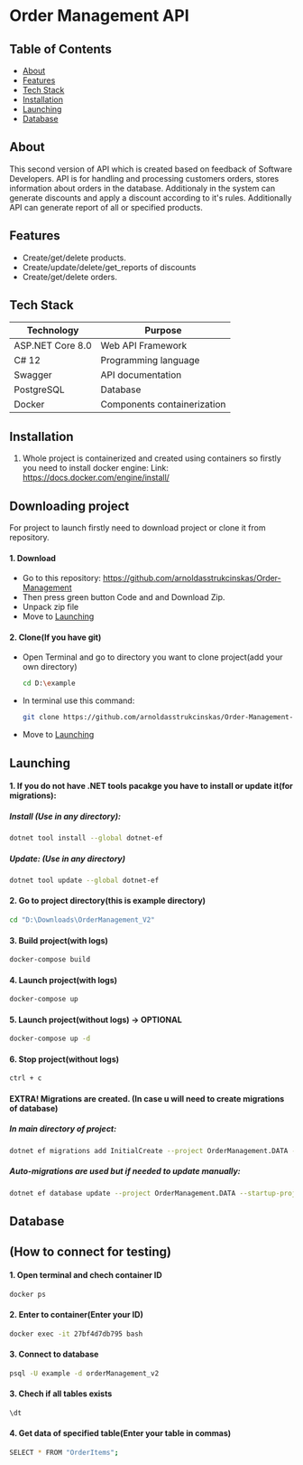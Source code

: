 # Order Management API
## Table of Contents
- [About](#about)
- [Features](#features)
- [Tech Stack](#tech-stack)
- [Installation](#installation)
- [Launching](#launching)
- [Database](#database)
## About
This second version of API which is created based on feedback of Software Developers. API is for handling and processing customers orders, stores information about orders in the database. Additionaly in the system can generate discounts and apply a discount according to it's rules.
Additionally API can generate report of all or specified products.
## Features
- Create/get/delete products.
- Create/update/delete/get_reports of discounts
- Create/get/delete orders.
## Tech Stack
| Technology | Purpose |
|------------|---------|
| ASP.NET Core 8.0 | Web API Framework |
| C# 12 | Programming language |
| Swagger | API documentation |
| PostgreSQL | Database |
| Docker | Components containerization |

## Installation
1. Whole project is containerized and created using containers so firstly you need to install docker engine:
Link: https://docs.docker.com/engine/install/

## Downloading project
For project to launch firstly need to download project or clone it from repository.
#### 1. Download
- Go to this repository: https://github.com/arnoldasstrukcinskas/Order-Management
- Then press green button Code and and Download Zip.
- Unpack zip file
- Move to [Launching](#launching)
#### 2. Clone(If you have git)
- Open Terminal and go to directory you want to clone project(add your own directory)
  ```bash
  cd D:\example
  ```
- In terminal use this command:
  ```bash
  git clone https://github.com/arnoldasstrukcinskas/Order-Management-V2.git
  ```
- Move to [Launching](#launching)
  
## Launching
#### 1. If you do not have .NET tools pacakge you have to install or update it(for migrations):
##### Install (Use in any directory):
```bash
dotnet tool install --global dotnet-ef
```
##### Update: (Use in any directory)
```bash
dotnet tool update --global dotnet-ef
```
#### 2. Go to project directory(this is example directory)
```bash
cd "D:\Downloads\OrderManagement_V2"
```
#### 3. Build project(with logs)
```bash
docker-compose build
```
#### 4. Launch project(with logs)
```bash
docker-compose up
```
#### 5. Launch project(without logs) -> OPTIONAL
```bash
docker-compose up -d
```
#### 6. Stop project(without logs)
```bash
ctrl + c
```

#### EXTRA! Migrations are created. (In case u will need to create migrations of database)
##### In main directory of project:
```bash
dotnet ef migrations add InitialCreate --project OrderManagement.DATA --startup-project OrderManagement.API
```
##### Auto-migrations are used but if needed to update manually:
```bash
dotnet ef database update --project OrderManagement.DATA --startup-project OrderManagement.API
```

## Database
## (How to connect for testing)
#### 1. Open terminal and chech container ID
```bash
docker ps
```
#### 2. Enter to container(Enter your ID)
```bash
docker exec -it 27bf4d7db795 bash
```
#### 3. Connect to database
```bash
psql -U example -d orderManagement_v2
```
#### 3. Chech if all tables exists
```bash
\dt
```
#### 4. Get data of specified table(Enter your table in commas)
```bash
SELECT * FROM "OrderItems";
```
